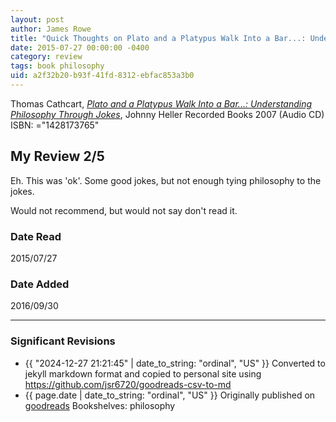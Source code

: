 ```yaml
---
layout: post
author: James Rowe
title: "Quick Thoughts on Plato and a Platypus Walk Into a Bar...: Understanding Philosophy Through Jokes"
date: 2015-07-27 00:00:00 -0400
category: review
tags: book philosophy
uid: a2f32b20-b93f-41fd-8312-ebfac853a3b0
---
```


Thomas Cathcart, *[Plato and a Platypus Walk Into a Bar...: Understanding Philosophy Through Jokes](https://www.goodreads.com/book/show/1615198)*, Johnny Heller Recorded Books 2007 (Audio CD) ISBN: ="1428173765"

## My Review 2/5

Eh. This was 'ok'. Some good jokes, but not enough tying philosophy to the jokes.

Would not recommend, but would not say don't read it.

### Date Read
2015/07/27

### Date Added
2016/09/30

---

### Significant Revisions

- {{ "2024-12-27 21:21:45" | date_to_string: "ordinal", "US" }} Converted to jekyll markdown format and copied to personal site using <https://github.com/jsr6720/goodreads-csv-to-md>
- {{ page.date | date_to_string: "ordinal", "US" }} Originally published on [goodreads](https://www.goodreads.com) Bookshelves: philosophy